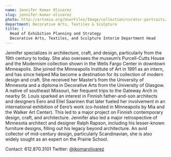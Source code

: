 ```yaml
---
name: Jennifer Komar Olivarez
slug: jennifer-komar-olivarez
photo: http://artsmia.org/UserFiles/Image/collection/curator-portraits/Olivarez.jpg
department: Decorative Arts, Textiles & Sculpture
title: |
  Head of Exhibition Planning and Strategy
  Decorative Arts, Textiles, and Sculpture Interim Department Head
---
```


Jennifer specializes in architecture, craft, and design, particularly from the 19th century to today. She also oversees the museum’s Purcell-Cutts House and the Modernism collection shown in the Wells Fargo Center in downtown Minneapolis. She joined the Minneapolis Institute of Art in 1991 as an intern, and has since helped Mia become a destination for its collection of modern design and craft. She received her Master’s from the University of Minnesota and a diploma in Decorative Arts from the University of Glasgow. A native of southeast Missouri, her frequent trips to the Gateway Arch in nearby St. Louis sparked an interest in Finnish father-and-son architects and designers Eero and Eliel Saarinen that later fueled her involvement in an international exhibition of Eero’s work (co-hosted in Minneapolis by Mia and the Walker Art Center). This led to a major project on Finnish contemporary design, craft, and architecture. Jennifer also led a major retrospective of Minnesota architect and designer Ralph Rapson, including his lesser-known furniture designs, filling out his legacy beyond architecture. An avid collector of mid-century design, particularly Scandinavian, she is also widely sought as an expert on the Prairie School.

Contact: 612.870.3101
Twitter: [@jkomarolivarez](http://twitter.com/jkomarolivarez)
